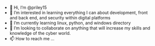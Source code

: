 - 👋 Hi, I’m @priley15
- 👀 I’m interested in learning everything I can about development, front and back end, and security within digital platforms
- 🌱 I’m currently learning linux, python, and windows directory
- 💞️ I’m looking to collaborate on anything that will increase my skills and knowledge of the cyber world. 
- 📫 How to reach me ...

<!---
priley15/priley15 is a ✨ special ✨ repository because its `README.md` (this file) appears on your GitHub profile.
You can click the Preview link to take a look at your changes.
--->
